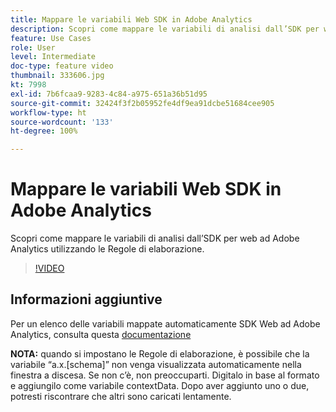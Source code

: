 ```yaml
---
title: Mappare le variabili Web SDK in Adobe Analytics
description: Scopri come mappare le variabili di analisi dall’SDK per web ad Adobe Analytics utilizzando le Regole di elaborazione.
feature: Use Cases
role: User
level: Intermediate
doc-type: feature video
thumbnail: 333606.jpg
kt: 7998
exl-id: 7b6fcaa9-9283-4c84-a975-651a36b51d95
source-git-commit: 32424f3f2b05952fe4df9ea91dcbe51684cee905
workflow-type: ht
source-wordcount: '133'
ht-degree: 100%

---
```


# Mappare le variabili Web SDK in Adobe Analytics

Scopri come mappare le variabili di analisi dall’SDK per web ad Adobe Analytics utilizzando le Regole di elaborazione.

>[!VIDEO](https://video.tv.adobe.com/v/333606/?quality=12&learn=on)

## Informazioni aggiuntive

Per un elenco delle variabili mappate automaticamente SDK Web ad Adobe Analytics, consulta questa [documentazione](https://experienceleague.adobe.com/docs/experience-platform/edge/data-collection/adobe-analytics/automatically-mapped-vars.html?lang=it)

**NOTA:** quando si impostano le Regole di elaborazione, è possibile che la variabile “a.x.[schema]” non venga visualizzata automaticamente nella finestra a discesa. Se non c’è, non preoccuparti. Digitalo in base al formato e aggiungilo come variabile contextData. Dopo aver aggiunto uno o due, potresti riscontrare che altri sono caricati lentamente.
